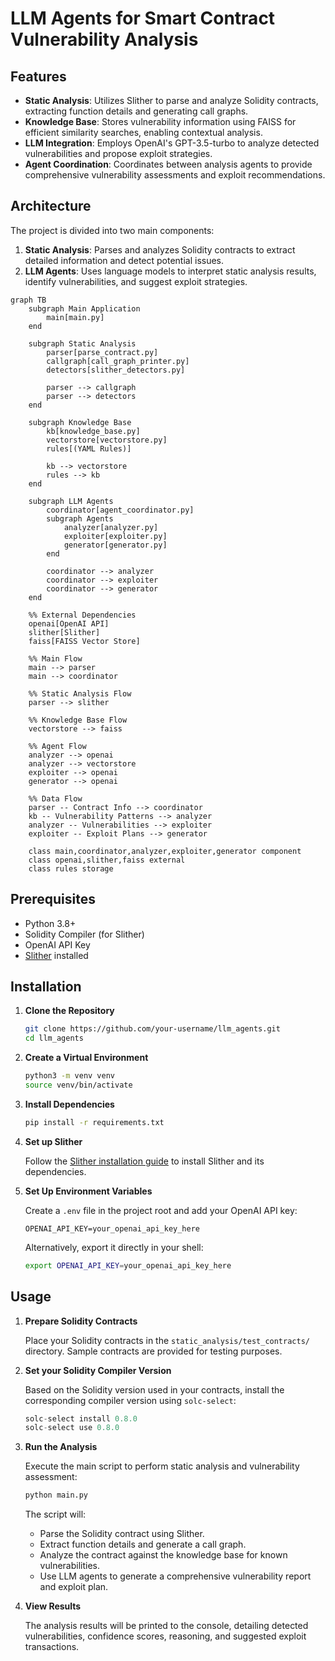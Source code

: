 # LLM Agents for Smart Contract Vulnerability Analysis

## Features

- **Static Analysis**: Utilizes Slither to parse and analyze Solidity contracts, extracting function details and generating call graphs.
- **Knowledge Base**: Stores vulnerability information using FAISS for efficient similarity searches, enabling contextual analysis.
- **LLM Integration**: Employs OpenAI's GPT-3.5-turbo to analyze detected vulnerabilities and propose exploit strategies.
- **Agent Coordination**: Coordinates between analysis agents to provide comprehensive vulnerability assessments and exploit recommendations.

## Architecture

The project is divided into two main components:

1. **Static Analysis**: Parses and analyzes Solidity contracts to extract detailed information and detect potential issues.
2. **LLM Agents**: Uses language models to interpret static analysis results, identify vulnerabilities, and suggest exploit strategies.

```mermaid
graph TB
    subgraph Main Application
        main[main.py]
    end

    subgraph Static Analysis
        parser[parse_contract.py]
        callgraph[call_graph_printer.py]
        detectors[slither_detectors.py]

        parser --> callgraph
        parser --> detectors
    end

    subgraph Knowledge Base
        kb[knowledge_base.py]
        vectorstore[vectorstore.py]
        rules[(YAML Rules)]

        kb --> vectorstore
        rules --> kb
    end

    subgraph LLM Agents
        coordinator[agent_coordinator.py]
        subgraph Agents
            analyzer[analyzer.py]
            exploiter[exploiter.py]
            generator[generator.py]
        end

        coordinator --> analyzer
        coordinator --> exploiter
        coordinator --> generator
    end

    %% External Dependencies
    openai[OpenAI API]
    slither[Slither]
    faiss[FAISS Vector Store]

    %% Main Flow
    main --> parser
    main --> coordinator

    %% Static Analysis Flow
    parser --> slither

    %% Knowledge Base Flow
    vectorstore --> faiss

    %% Agent Flow
    analyzer --> openai
    analyzer --> vectorstore
    exploiter --> openai
    generator --> openai

    %% Data Flow
    parser -- Contract Info --> coordinator
    kb -- Vulnerability Patterns --> analyzer
    analyzer -- Vulnerabilities --> exploiter
    exploiter -- Exploit Plans --> generator

    class main,coordinator,analyzer,exploiter,generator component
    class openai,slither,faiss external
    class rules storage
```

## Prerequisites

- Python 3.8+
- Solidity Compiler (for Slither)
- OpenAI API Key
- [Slither](https://github.com/crytic/slither) installed

## Installation

1. **Clone the Repository**

   ```bash
   git clone https://github.com/your-username/llm_agents.git
   cd llm_agents
   ```

2. **Create a Virtual Environment**

   ```bash
   python3 -m venv venv
   source venv/bin/activate
   ```

3. **Install Dependencies**

   ```bash
   pip install -r requirements.txt
   ```

4. **Set up Slither**

   Follow the [Slither installation guide](https://github.com/crytic/slither#installation) to install Slither and its dependencies.

5. **Set Up Environment Variables**

   Create a `.env` file in the project root and add your OpenAI API key:

   ```env
   OPENAI_API_KEY=your_openai_api_key_here
   ```

   Alternatively, export it directly in your shell:

   ```bash
   export OPENAI_API_KEY=your_openai_api_key_here
   ```

## Usage

1. **Prepare Solidity Contracts**

   Place your Solidity contracts in the `static_analysis/test_contracts/` directory. Sample contracts are provided for testing purposes.

2. **Set your Solidity Compiler Version**

    Based on the Solidity version used in your contracts, install the corresponding compiler version using `solc-select`:

    ```python
    solc-select install 0.8.0
    solc-select use 0.8.0
    ```

3. **Run the Analysis**

   Execute the main script to perform static analysis and vulnerability assessment:

   ```bash
   python main.py
   ```

   The script will:

   - Parse the Solidity contract using Slither.
   - Extract function details and generate a call graph.
   - Analyze the contract against the knowledge base for known vulnerabilities.
   - Use LLM agents to generate a comprehensive vulnerability report and exploit plan.

4. **View Results**

   The analysis results will be printed to the console, detailing detected vulnerabilities, confidence scores, reasoning, and suggested exploit transactions.
